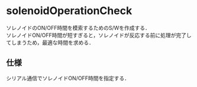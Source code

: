 # solenoidOperationCheck    

ソレノイドのON/OFF時間を模索するためのS/Wを作成する．  
ソレノイドON/OFF時間が短すぎると，ソレノイドが反応する前に処理が完了してしまうため，最適な時間を求める．  

## 仕様  
シリアル通信でソレノイドON/OFF時間を指定する．  
